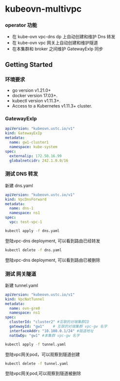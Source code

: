 # kubeovn-multivpc

### operator 功能
- 在 kube-ovn vpc-dns dp 上自动创建和维护 Dns 转发
- 在 kube-ovn vpc 网关上自动创建和维护隧道
- 在本集群和 broker 之间维护 GatewayExIp 同步

## Getting Started

### 环境要求
- go version v1.21.0+
- docker version 17.03+.
- kubectl version v1.11.3+.
- Access to a Kubernetes v1.11.3+ cluster.


### GatewayExIp
```yaml
apiVersion: "kubeovn.ustc.io/v1"
kind: GatewayExIp
metadata:
  name: gw1-cluster1
  namespace: kube-system
spec:
  externalip: 172.50.16.99
  globalnetcidr: 242.1.0.0/16
```


### 测试 DNS 转发

新建 dns.yaml
```yaml
apiVersion: "kubeovn.ustc.io/v1"
kind: VpcDnsForward
metadata:
  name: dns-1
  namespace: ns1
spec:
  vpc: test-vpc-1

```
```sh
kubectl apply -f dns.yaml
```
登陆vpc-dns deployment, 可以看到路由已经转发

```sh
kubectl delete -f dns.yaml
```
登陆vpc-dns deployment, 可以看到路由已被删除

### 测试 网关隧道
新建 tunnel.yaml
```yaml
apiVersion: "kubeovn.ustc.io/v1"
kind: VpcNatTunnel
metadata:
  name: ovn-gre0
  namespace: ns1
spec:
  clusterId: "cluster2" #互联的对端集群ID
  gatewayId: "gw1"    # 互联的对端集群 vpc-gw 名字
  interfaceAddr: "10.100.0.1/24" #隧道地址
  natGwDp: "gw1" #本集群 vpc-gw 名字
```

```sh
kubectl apply -f tunnel.yaml
```
登陆vpc网关pod，可以观察到隧道创建
```sh
kubectl delete -f tunnel.yaml
```
登陆vpc网关pod,可以观察到隧道被删除